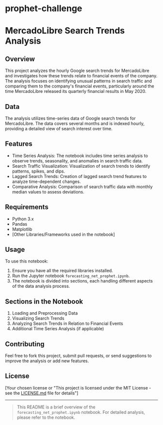 # prophet-challenge

# MercadoLibre Search Trends Analysis

## Overview
This project analyzes the hourly Google search trends for MercadoLibre and investigates how these trends relate to financial events of the company. The analysis focuses on identifying unusual patterns in search traffic and comparing them to the company's financial events, particularly around the time MercadoLibre released its quarterly financial results in May 2020.

## Data
The analysis utilizes time-series data of Google search trends for MercadoLibre. The data covers several months and is indexed hourly, providing a detailed view of search interest over time.

## Features
- Time Series Analysis: The notebook includes time series analysis to observe trends, seasonality, and anomalies in search traffic data.
- Search Traffic Visualization: Visualization of search trends to identify patterns, spikes, and dips.
- Lagged Search Trends: Creation of lagged search trend features to analyze time-dependent changes.
- Comparative Analysis: Comparison of search traffic data with monthly median values to assess deviations.

## Requirements
- Python 3.x
- Pandas
- Matplotlib
- [Other Libraries/Frameworks used in the notebook]

## Usage
To use this notebook:
1. Ensure you have all the required libraries installed.
2. Run the Jupyter notebook `forecasting_net_prophet.ipynb`.
3. The notebook is divided into sections, each handling different aspects of the data analysis process.

## Sections in the Notebook
1. Loading and Preprocessing Data
2. Visualizing Search Trends
3. Analyzing Search Trends in Relation to Financial Events
4. Additional Time Series Analysis (if applicable)

## Contributing
Feel free to fork this project, submit pull requests, or send suggestions to improve the analysis or add new features.

## License
[Your chosen license or "This project is licensed under the MIT License - see the [LICENSE.md](LICENSE.md) file for details"]



---

> This README is a brief overview of the `forecasting_net_prophet.ipynb` notebook. For detailed analysis, please refer to the notebook.
